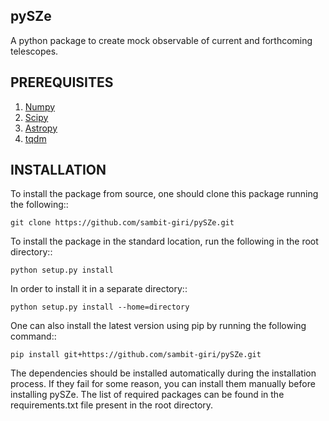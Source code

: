 pySZe
-----
A python package to create mock observable of current and forthcoming telescopes.

PREREQUISITES
-------------
1. [Numpy](http://www.numpy.org/)
2. [Scipy](https://scipy.org/install.html)
3. [Astropy](https://www.astropy.org/)
4. [tqdm](https://github.com/tqdm/tqdm)

INSTALLATION
------------

To install the package from source, one should clone this package running the following::

    git clone https://github.com/sambit-giri/pySZe.git

To install the package in the standard location, run the following in the root directory::

    python setup.py install

In order to install it in a separate directory::

    python setup.py install --home=directory

One can also install the latest version using pip by running the following command::

    pip install git+https://github.com/sambit-giri/pySZe.git

The dependencies should be installed automatically during the installation process. If they fail for some reason, you can install them manually before installing pySZe. The list of required packages can be found in the requirements.txt file present in the root directory.
